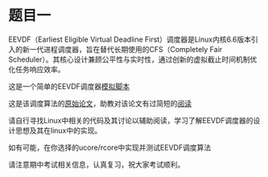 # 题目一

EEVDF（Earliest Eligible Virtual Deadline First）调度器是Linux内核6.6版本引入的新一代进程调度器，旨在替代长期使用的CFS（Completely Fair Scheduler）。其核心设计兼顾公平性与实时性，通过创新的虚拟截止时间机制优化任务响应效率。

这是一个简单的EEVDF调度器[模拟脚本](https://github.com/arighi/eevdf?tab=readme-ov-file)

这是该调度算法的[原始论文](https://citeseerx.ist.psu.edu/document?repid=rep1&type=pdf&doi=805acf7726282721504c8f00575d91ebfd750564)，助教对该论文有过简短的[阅读](https://rel4team.github.io/zh/docs/reL4kernel/mcs_support/EEVDF论文阅读/)

请自行寻找Linux中相关的代码及其讨论以辅助阅读，学习了解EEVDF调度器的设计思想及其在linux中的实现。

如有可能，在你选择的ucore/rcore中实现并测试EEVDF调度算法

请注意期中考试相关信息，认真复习，祝大家考试顺利。

